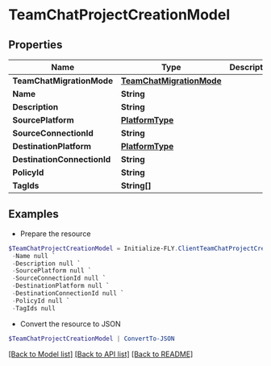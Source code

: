 # TeamChatProjectCreationModel
## Properties

Name | Type | Description | Notes
------------ | ------------- | ------------- | -------------
**TeamChatMigrationMode** | [**TeamChatMigrationMode**](TeamChatMigrationMode.md) |  | [optional] 
**Name** | **String** |  | [optional] 
**Description** | **String** |  | [optional] 
**SourcePlatform** | [**PlatformType**](PlatformType.md) |  | [optional] 
**SourceConnectionId** | **String** |  | [optional] 
**DestinationPlatform** | [**PlatformType**](PlatformType.md) |  | [optional] 
**DestinationConnectionId** | **String** |  | [optional] 
**PolicyId** | **String** |  | [optional] 
**TagIds** | **String[]** |  | [optional] 

## Examples

- Prepare the resource
```powershell
$TeamChatProjectCreationModel = Initialize-FLY.ClientTeamChatProjectCreationModel  -TeamChatMigrationMode null `
 -Name null `
 -Description null `
 -SourcePlatform null `
 -SourceConnectionId null `
 -DestinationPlatform null `
 -DestinationConnectionId null `
 -PolicyId null `
 -TagIds null
```

- Convert the resource to JSON
```powershell
$TeamChatProjectCreationModel | ConvertTo-JSON
```

[[Back to Model list]](../README.md#documentation-for-models) [[Back to API list]](../README.md#documentation-for-api-endpoints) [[Back to README]](../README.md)

